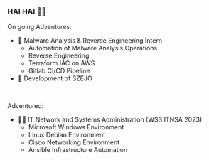 ### HAI HAI 👋🏻

On going Adventures:
- 👾 Malware Analysis & Reverse Engineering Intern
    - Automation of Malware Analysis Operations
    - Reverse Engineering
    - Terraform IAC on AWS
    - Gitlab CI/CD Pipeline
- 🤫 Development of SZEJO

<br/>

Adventured:
- 🧑‍💻 IT Network and Systems Administration (WSS ITNSA 2023) 
    - Microsoft Windows Environment
    - Linux Debian Environment
    - Cisco Networking Environment
    - Ansible Infrastructure Automation
